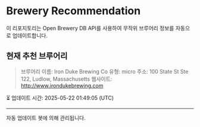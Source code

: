 # Brewery Recommendation

이 리포지토리는 Open Brewery DB API를 사용하여 무작위 브루어리 정보를 자동으로 업데이트합니다.

## 현재 추천 브루어리
> 브루어리 이름: Iron Duke Brewing Co
유형: micro
주소: 100 State St Ste 122, Ludlow, Massachusetts
웹사이트: http://www.irondukebrewing.com

⏳ 업데이트 시간: 2025-05-22 01:49:05 (UTC)

---
자동 업데이트 봇에 의해 관리됩니다.